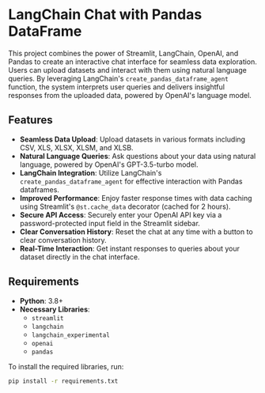 # LangChain Chat with Pandas DataFrame

This project combines the power of Streamlit, LangChain, OpenAI, and Pandas to create an interactive chat interface for seamless data exploration. Users can upload datasets and interact with them using natural language queries. By leveraging LangChain's `create_pandas_dataframe_agent` function, the system interprets user queries and delivers insightful responses from the uploaded data, powered by OpenAI's language model.

## Features

- **Seamless Data Upload**: Upload datasets in various formats including CSV, XLS, XLSX, XLSM, and XLSB.
- **Natural Language Queries**: Ask questions about your data using natural language, powered by OpenAI's GPT-3.5-turbo model.
- **LangChain Integration**: Utilize LangChain's `create_pandas_dataframe_agent` for effective interaction with Pandas dataframes.
- **Improved Performance**: Enjoy faster response times with data caching using Streamlit's `@st.cache_data` decorator (cached for 2 hours).
- **Secure API Access**: Securely enter your OpenAI API key via a password-protected input field in the Streamlit sidebar.
- **Clear Conversation History**: Reset the chat at any time with a button to clear conversation history.
- **Real-Time Interaction**: Get instant responses to queries about your dataset directly in the chat interface.

## Requirements

- **Python**: 3.8+
- **Necessary Libraries**:
  - `streamlit`
  - `langchain`
  - `langchain_experimental`
  - `openai`
  - `pandas`

To install the required libraries, run:

```bash
pip install -r requirements.txt
